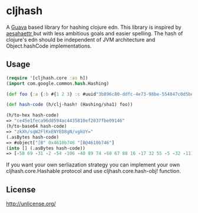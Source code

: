 # cljhash

A [Guava](https://github.com/google/guava) based library for hashing clojure edn. This library is inspired by [aesahaettr
](https://github.com/aphyr/aesahaettr) but with less ambitious goals and easier spelling. The hash of clojure's edn should be
independent of JVM architecture and Object.hashCode implementations.

## Usage

```clojure
(require '[cljhash.core :as h])
(import com.google.common.hash.Hashing)

(def foo {:a {:b #{1 2 3} :c #uuid"3b896c80-ddfc-4e73-98be-554847c0d5be"}})

(def hash-code (h/clj-hash! (Hashing/sha1) foo))

(h/to-hex hash-code)
=> "ce45e1feca96d8594ac4435810ef2037fbe09146"
(h/to-base64 hash-code)
=> "zkXh/sqW2FlKxENYEO8gN/vgkUY="
(.asBytes hash-code)
=> #object["[B" 0x4610b746 "[B@4610b746"]
(into [] (.asBytes hash-code))
=> [-50 69 -31 -2 -54 -106 -40 89 74 -60 67 88 16 -17 32 55 -5 -32 -111 70]
```

If you want your own serliazation strategy you can implement your own cljhash.core.Hashable protocol and
use cljhash.core.hash-obj! function.

## License

http://unlicense.org/
